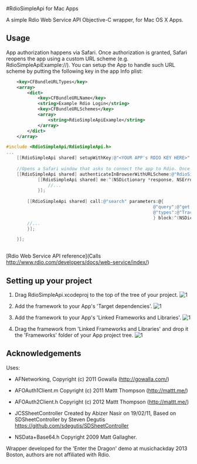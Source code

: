 
#RdioSimpleApi for Mac Apps

A simple Rdio Web Service API Objective-C wrapper, for Mac OS X Apps.


## Usage

App authorization happens via Safari. Once authorization is granted, Safari reopens the app using a custom URL scheme (e.g. RdioSimpleApiExample://). You can setup the App to handle such URL scheme by putting the following key in the app Info plist:

```xml
	<key>CFBundleURLTypes</key>
	<array>
		<dict>
            <key>CFBundleURLName</key>
            <string>Example Rdio Login</string>
            <key>CFBundleURLSchemes</key>
            <array>
                <string>RdioSimpleApiExample</string>
            </array>
        </dict>
	</array>
```
 

```objective-c
#include <RdioSimpleApi/RdioSimpleApi.h>
... 	
 	[[RdioSimpleApi shared] setupWithKey:@"<YOUR APP's RDIO KEY HERE>" andSecret:@"<YOUR APP SECRET HERE>"];
    
    //Opens a Safari window that asks to connect the app to Rdio. Once authorization is granted, Safari reopens the app using the URL scheme RdioSimpleApiExample://.
    [[RdioSimpleApi shared] authenticateInBrowserWithURLScheme:@"RdioSimpleApiExample" block:^(RdioSimpleApi *api, NSError *error) {
        	[[RdioSimpleApi shared] me:^(NSDictionary *response, NSError *error) {
        		//...
    		}];
    
    	[[RdioSimpleApi shared] call:@"search" parameters:@{
                                                        @"query":@"get lucky",
                                                        @"types":@"Track"
                                                        } block:^(NSDictionary *response, NSError *error) {
        //...
    	}];

    }];
    
```

[Rdio Web Service API reference](Calls http://www.rdio.com/developers/docs/web-service/index/)


##

## Setting up your project


1. Drag RdioSimpleApi.xcodeproj to the top of the tree of your project.
![1](https://github.com/redsh/RdioSimpleApi/raw/master/Doc/add_proj.png)

2. Add the framework to your App's 'Target dependencies'.
![1](https://github.com/redsh/RdioSimpleApi/raw/master/Doc/add_dep.png)

3. Add the framework to your App's 'Linked Frameworks and Libraries'.
![1](https://github.com/redsh/RdioSimpleApi/raw/master/Doc/add_link.png)
 
4. Drag the framework from 'Linked Frameworks and Libraries' and drop it the 'Frameworks' folder of your App project tree.
![1](https://github.com/redsh/RdioSimpleApi/raw/master/Doc/drag_link.png)

## Acknowledgements

Uses:

- AFNetworking, Copyright (c) 2011 Gowalla (http://gowalla.com/)

- AFOAuth1Client.m Copyright (c) 2011 Mattt Thompson (http://mattt.me/)

- AFOAuth2Client.h Copyright (c) 2012 Mattt Thompson (http://mattt.me/)

- JCSSheetController Created by Abizer Nasir on 19/02/11, Based on SDSheetController by Steven Degutis https://github.com/sdegutis/SDSheetController

- NSData+Base64.h Copyright 2009 Matt Gallagher.

Wrapper developed for the 'Enter the Dragon' demo at musichackday 2013 Boston, authors are not affiliated with Rdio.

